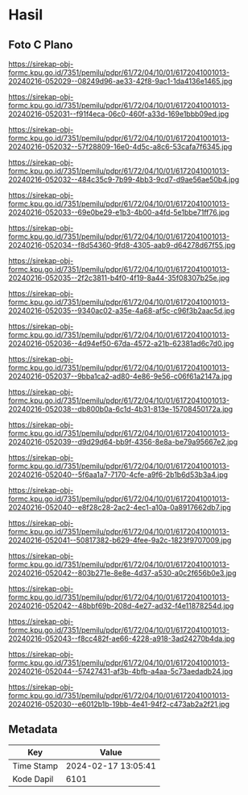 # Hasil

## Foto C Plano

https://sirekap-obj-formc.kpu.go.id/7351/pemilu/pdpr/61/72/04/10/01/6172041001013-20240216-052029--08249d96-ae33-42f8-9ac1-1da4136e1465.jpg

https://sirekap-obj-formc.kpu.go.id/7351/pemilu/pdpr/61/72/04/10/01/6172041001013-20240216-052031--f91f4eca-06c0-460f-a33d-169e1bbb09ed.jpg

https://sirekap-obj-formc.kpu.go.id/7351/pemilu/pdpr/61/72/04/10/01/6172041001013-20240216-052032--57f28809-16e0-4d5c-a8c6-53cafa7f6345.jpg

https://sirekap-obj-formc.kpu.go.id/7351/pemilu/pdpr/61/72/04/10/01/6172041001013-20240216-052032--484c35c9-7b99-4bb3-9cd7-d9ae56ae50b4.jpg

https://sirekap-obj-formc.kpu.go.id/7351/pemilu/pdpr/61/72/04/10/01/6172041001013-20240216-052033--69e0be29-e1b3-4b00-a4fd-5e1bbe71ff76.jpg

https://sirekap-obj-formc.kpu.go.id/7351/pemilu/pdpr/61/72/04/10/01/6172041001013-20240216-052034--f8d54360-9fd8-4305-aab9-d64278d67f55.jpg

https://sirekap-obj-formc.kpu.go.id/7351/pemilu/pdpr/61/72/04/10/01/6172041001013-20240216-052035--2f2c3811-b4f0-4f19-8a44-35f08307b25e.jpg

https://sirekap-obj-formc.kpu.go.id/7351/pemilu/pdpr/61/72/04/10/01/6172041001013-20240216-052035--9340ac02-a35e-4a68-af5c-c96f3b2aac5d.jpg

https://sirekap-obj-formc.kpu.go.id/7351/pemilu/pdpr/61/72/04/10/01/6172041001013-20240216-052036--4d94ef50-67da-4572-a21b-62381ad6c7d0.jpg

https://sirekap-obj-formc.kpu.go.id/7351/pemilu/pdpr/61/72/04/10/01/6172041001013-20240216-052037--9bba1ca2-ad80-4e86-9e56-c06f61a2147a.jpg

https://sirekap-obj-formc.kpu.go.id/7351/pemilu/pdpr/61/72/04/10/01/6172041001013-20240216-052038--db800b0a-6c1d-4b31-813e-15708450172a.jpg

https://sirekap-obj-formc.kpu.go.id/7351/pemilu/pdpr/61/72/04/10/01/6172041001013-20240216-052039--d9d29d64-bb9f-4356-8e8a-be79a95667e2.jpg

https://sirekap-obj-formc.kpu.go.id/7351/pemilu/pdpr/61/72/04/10/01/6172041001013-20240216-052040--5f6aa1a7-7170-4cfe-a9f6-2b1b6d53b3a4.jpg

https://sirekap-obj-formc.kpu.go.id/7351/pemilu/pdpr/61/72/04/10/01/6172041001013-20240216-052040--e8f28c28-2ac2-4ec1-a10a-0a8917662db7.jpg

https://sirekap-obj-formc.kpu.go.id/7351/pemilu/pdpr/61/72/04/10/01/6172041001013-20240216-052041--50817382-b629-4fee-9a2c-1823f9707009.jpg

https://sirekap-obj-formc.kpu.go.id/7351/pemilu/pdpr/61/72/04/10/01/6172041001013-20240216-052042--803b271e-8e8e-4d37-a530-a0c2f656b0e3.jpg

https://sirekap-obj-formc.kpu.go.id/7351/pemilu/pdpr/61/72/04/10/01/6172041001013-20240216-052042--48bbf69b-208d-4e27-ad32-f4e11878254d.jpg

https://sirekap-obj-formc.kpu.go.id/7351/pemilu/pdpr/61/72/04/10/01/6172041001013-20240216-052043--f8cc482f-ae66-4228-a918-3ad24270b4da.jpg

https://sirekap-obj-formc.kpu.go.id/7351/pemilu/pdpr/61/72/04/10/01/6172041001013-20240216-052044--57427431-af3b-4bfb-a4aa-5c73aedadb24.jpg

https://sirekap-obj-formc.kpu.go.id/7351/pemilu/pdpr/61/72/04/10/01/6172041001013-20240216-052030--e6012b1b-19bb-4e41-94f2-c473ab2a2f21.jpg


## Metadata

| Key        | Value               |
| ---------- | ------------------- |
| Time Stamp | 2024-02-17 13:05:41 |
| Kode Dapil | 6101                |



